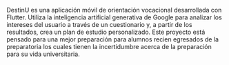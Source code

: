 DestinU es una aplicación móvil de orientación vocacional desarrollada con Flutter. Utiliza la inteligencia artificial generativa de Google para analizar los intereses del usuario a través de un 
cuestionario y, a partir de los resultados, crea un plan de estudio personalizado. Este proyecto está pensado para una mejor preparación para alumnos recien egresados de la preparatoria los cuales
tienen la incertidumbre acerca de la preparación para su vida universitaria. 

